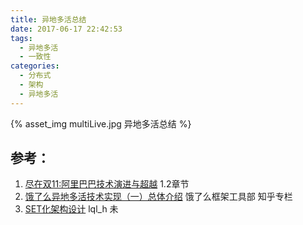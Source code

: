 ```yaml
---
title: 异地多活总结
date: 2017-06-17 22:42:53
tags:
  - 异地多活
  - 一致性
categories:
  - 分布式
  - 架构  
  - 异地多活  
---
```


{% asset_img  multiLive.jpg  异地多活总结  %}

## 参考：

1. [尽在双11:阿里巴巴技术演进与超越]() 1.2章节
2. [饿了么异地多活技术实现（一）总体介绍](https://zhuanlan.zhihu.com/p/32009822)   饿了么框架工具部  知乎专栏
3. [SET化架构设计](https://blog.csdn.net/lql_h/article/details/95588996)  lql_h  未
